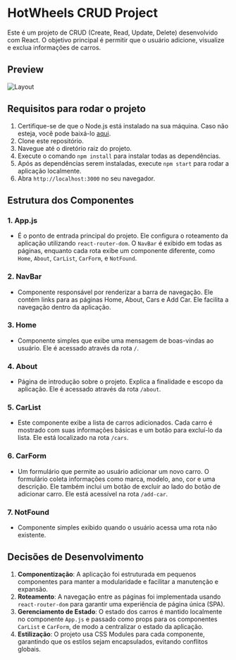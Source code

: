 # HotWheels CRUD Project

Este é um projeto de CRUD (Create, Read, Update, Delete) desenvolvido com React. O objetivo principal é permitir que o usuário adicione, visualize e exclua informações de carros.

## Preview

![Layout](.hotwheels-crud-Maria-Eduarda\src\componentes\images)


## Requisitos para rodar o projeto

1. Certifique-se de que o Node.js está instalado na sua máquina. Caso não esteja, você pode baixá-lo [aqui](https://nodejs.org/).
2. Clone este repositório.
3. Navegue até o diretório raiz do projeto.
4. Execute o comando `npm install` para instalar todas as dependências.
5. Após as dependências serem instaladas, execute `npm start` para rodar a aplicação localmente.
6. Abra `http://localhost:3000` no seu navegador.

## Estrutura dos Componentes

### 1. **App.js**
   - É o ponto de entrada principal do projeto. Ele configura o roteamento da aplicação utilizando `react-router-dom`. O `NavBar` é exibido em todas as páginas, enquanto cada rota exibe um componente diferente, como `Home`, `About`, `CarList`, `CarForm`, e `NotFound`.

### 2. **NavBar**
   - Componente responsável por renderizar a barra de navegação. Ele contém links para as páginas Home, About, Cars e Add Car. Ele facilita a navegação dentro da aplicação.

### 3. **Home**
   - Componente simples que exibe uma mensagem de boas-vindas ao usuário. Ele é acessado através da rota `/`.

### 4. **About**
   - Página de introdução sobre o projeto. Explica a finalidade e escopo da aplicação. Ele é acessado através da rota `/about`.

### 5. **CarList**
   - Este componente exibe a lista de carros adicionados. Cada carro é mostrado com suas informações básicas e um botão para excluí-lo da lista. Ele está localizado na rota `/cars`.

### 6. **CarForm**
   - Um formulário que permite ao usuário adicionar um novo carro. O formulário coleta informações como marca, modelo, ano, cor e uma descrição. Ele também inclui um botão de excluir ao lado do botão de adicionar carro. Ele está acessível na rota `/add-car`.

### 7. **NotFound**
   - Componente simples exibido quando o usuário acessa uma rota não existente.

## Decisões de Desenvolvimento

1. **Componentização**: A aplicação foi estruturada em pequenos componentes para manter a modularidade e facilitar a manutenção e expansão.
2. **Roteamento**: A navegação entre as páginas foi implementada usando `react-router-dom` para garantir uma experiência de página única (SPA).
3. **Gerenciamento de Estado**: O estado dos carros é mantido localmente no componente `App.js` e passado como props para os componentes `CarList` e `CarForm`, de modo a centralizar o estado da aplicação.
4. **Estilização**: O projeto usa CSS Modules para cada componente, garantindo que os estilos sejam encapsulados, evitando conflitos globais.




